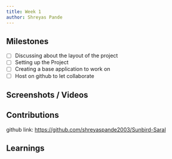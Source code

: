 ```yaml
---
title: Week 1
author: Shreyas Pande   
---
```


## Milestones
- [ ] Discussing about the layout of the project
- [ ] Setting up the Project
- [ ] Creating a base application to work on
- [ ] Host on github to let collaborate

## Screenshots / Videos 

## Contributions
github link: https://github.com/shreyaspande2003/Sunbird-Saral

## Learnings
